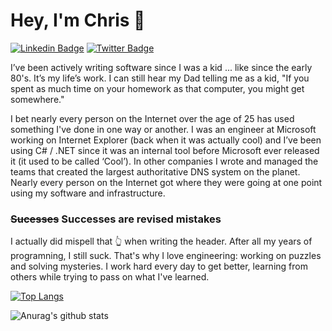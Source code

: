 # Hey, I'm Chris 👋

[![Linkedin Badge](https://img.shields.io/badge/-Chris%20Cowherd-blue?style=flat-square&logo=Linkedin&logoColor=white&link=https://www.linkedin.com/in/chriscowherd/)](https://www.linkedin.com/in/chriscowherd/)
[![Twitter Badge](https://img.shields.io/badge/-@chriscowherd-1ca0f1?style=flat-square&labelColor=1ca0f1&logo=twitter&logoColor=white&link=https://twitter.com/chriscowherd)](https://twitter.com/chriscowherd) 

I’ve been actively writing software since I was a kid ... like since the early 80's. It’s my life’s work. I can still hear my Dad telling me as a kid, "If you spent as much time on your homework as that computer, you might get somewhere."

I bet nearly every person on the Internet over the age of 25 has used something I've done in one way or another. I was an engineer at Microsoft working on Internet Explorer (back when it was actually cool) and I’ve been using C# / .NET since it was an internal tool before Microsoft ever released it (it used to be called ‘Cool’).  In other companies I wrote and managed the teams that created the largest authoritative DNS system on the planet. Nearly every person on the Internet got where they were going at one point using my software and infrastructure.

### ~~Sucesses~~ Successes are revised mistakes
I actually did mispell that 👆 when writing the header. After all my years of programning, I still suck. That's why I love engineering: working on puzzles and solving mysteries. I work hard every day to get better, learning from others while trying to pass on what I've learned.

[![Top Langs](https://github-readme-stats.vercel.app/api/top-langs/?username=chriscow&count_private=true)](https://github.com/chriscow/github-readme-stats)

![Anurag's github stats](https://github-readme-stats.vercel.app/api?username=chriscow&&hide=stars,prs,issues,contribs&count_private=true&include_all_commits=true)

